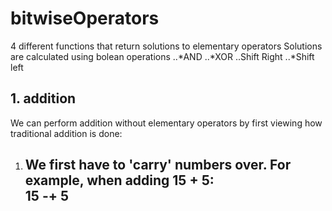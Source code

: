 # bitwiseOperators
4 different functions that return solutions to elementary operators
Solutions are calculated using bolean operations
..*AND
..*XOR
..Shift Right
..*Shift left


## 1. addition
We can perform addition without elementary operators by first viewing how traditional addition is done:
1. We first have to 'carry' numbers over. For example, when adding 15 + 5:  
     15
   -+ 5
   -----   



